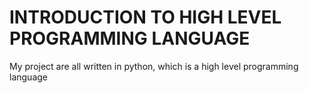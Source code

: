 # INTRODUCTION TO HIGH LEVEL PROGRAMMING LANGUAGE
My project are all written in python, which is a high level programming language
